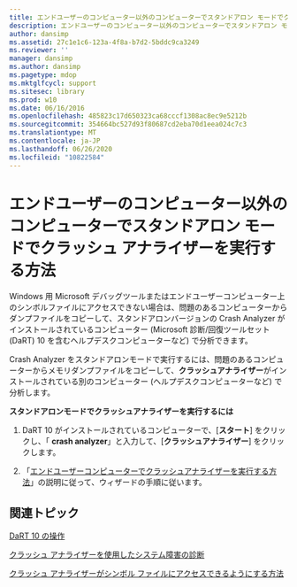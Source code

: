 ```yaml
---
title: エンドユーザーのコンピューター以外のコンピューターでスタンドアロン モードでクラッシュ アナライザーを実行する方法
description: エンドユーザーのコンピューター以外のコンピューターでスタンドアロン モードでクラッシュ アナライザーを実行する方法
author: dansimp
ms.assetid: 27c1e1c6-123a-4f8a-b7d2-5bddc9ca3249
ms.reviewer: ''
manager: dansimp
ms.author: dansimp
ms.pagetype: mdop
ms.mktglfcycl: support
ms.sitesec: library
ms.prod: w10
ms.date: 06/16/2016
ms.openlocfilehash: 485823c17d650323ca68cccf1308ac8ec9e5212b
ms.sourcegitcommit: 354664bc527d93f80687cd2eba70d1eea024c7c3
ms.translationtype: MT
ms.contentlocale: ja-JP
ms.lasthandoff: 06/26/2020
ms.locfileid: "10822584"
---
```

# エンドユーザーのコンピューター以外のコンピューターでスタンドアロン モードでクラッシュ アナライザーを実行する方法


Windows 用 Microsoft デバッグツールまたはエンドユーザーコンピューター上のシンボルファイルにアクセスできない場合は、問題のあるコンピューターからダンプファイルをコピーして、スタンドアロンバージョンの Crash Analyzer がインストールされているコンピューター (Microsoft 診断/回復ツールセット (DaRT) 10 を含むヘルプデスクコンピューターなど) で分析できます。

Crash Analyzer をスタンドアロンモードで実行するには、問題のあるコンピューターからメモリダンプファイルをコピーして、**クラッシュアナライザー**がインストールされている別のコンピューター (ヘルプデスクコンピューターなど) で分析します。

**スタンドアロンモードでクラッシュアナライザーを実行するには**

1.  DaRT 10 がインストールされているコンピューターで、[**スタート**] をクリックし、「 **crash analyzer**」と入力して、[**クラッシュアナライザー**] をクリックします。

2.  「[エンドユーザーコンピューターでクラッシュアナライザーを実行する方法](how-to-run-the-crash-analyzer-on-an-end-user-computer-dart-10.md)」の説明に従って、ウィザードの手順に従います。

## 関連トピック


[DaRT 10 の操作](operations-for-dart-10.md)

[クラッシュ アナライザーを使用したシステム障害の診断](diagnosing-system-failures-with-crash-analyzer-dart-10.md)

[クラッシュ アナライザーがシンボル ファイルにアクセスできるようにする方法](how-to-ensure-that-crash-analyzer-can-access-symbol-files-dart-10.md)

 

 





